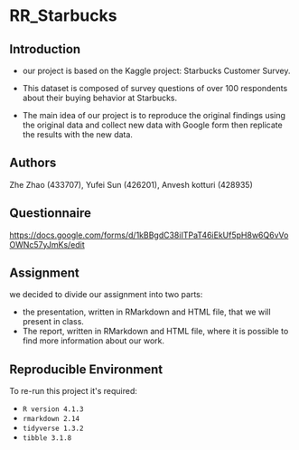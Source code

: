 # RR_Starbucks

## Introduction

- our project is based on the Kaggle project: Starbucks Customer Survey.

- This dataset is composed of survey questions of over 100 respondents about their buying behavior at Starbucks.

- The main idea of our project is to reproduce the original findings using the original data and collect new data with Google form then replicate the results with the new data.

  

## Authors

Zhe Zhao (433707), Yufei Sun (426201), Anvesh kotturi (428935)



## Questionnaire

https://docs.google.com/forms/d/1kBBgdC38iITPaT46iEkUf5pH8w6Q6vVoOWNc57yJmKs/edit  



## Assignment

we decided to divide our assignment into two parts:

-   the presentation, written in RMarkdown and HTML file, that we will present in class.
-   The report, written in RMarkdown and HTML file, where it is possible to find more information about our work.



## Reproducible Environment

To re-run this project it's required:

-   `R version 4.1.3`
-   `rmarkdown 2.14`
-   `tidyverse 1.3.2`
-   `tibble 3.1.8`
